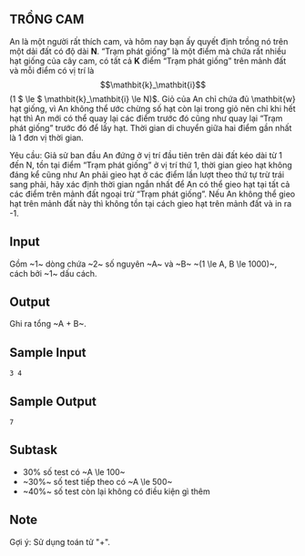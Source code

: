 ## TRỒNG CAM

An là một người rất thích cam, và hôm nay bạn ấy quyết định trồng nó trên một dải đất có độ dài **N**. “Trạm phát giống” là một điểm mà chứa rất nhiều hạt giống của cây cam, có tất cả **K** điểm “Trạm phát giống” trên mảnh đất và mỗi điểm có vị trí là $$\mathbit{k}_\mathbit{i}$$ (1 $ \le $ \mathbit{k}_\mathbit{i}  \le N)$. Giỏ của An chỉ chứa đủ \mathbit{w} hạt giống, vì An không thể ước chừng số hạt còn lại trong giỏ nên chỉ khi hết hạt thì An mới có thể quay lại các điểm trước đó cũng như quay lại “Trạm phát giống” trước đó để lấy hạt. Thời gian di chuyển giữa hai điểm gần nhất là 1 đơn vị thời gian. 

Yêu cầu: Giả sử ban đầu An đứng ở vị trí đầu tiên trên dải đất kéo dài từ 1 đến N, tồn tại điểm “Trạm phát giống” ở vị trí thứ 1, thời gian gieo hạt không đáng kể cũng như An phải gieo hạt ở các điểm lần lượt theo thứ tự trừ trái sang phải, hãy xác định thời gian ngắn nhất để An có thể gieo hạt tại tất cả các điểm trên mảnh đất ngoại trừ “Trạm phát giống”. Nếu An không thể gieo hạt trên mảnh đất này thì không tồn tại cách gieo hạt trên mảnh đất và in ra -1.
## Input

Gồm ~1~ dòng chứa ~2~ số nguyên ~A~ và ~B~ ~(1 \le A, B \le 1000)~, cách bởi ~1~ dấu cách.

## Output

Ghi ra tổng ~A + B~.

## Sample Input 
```
3 4
```

## Sample Output 
```
7
```

## Subtask
- 30% số test có ~A \le 100~
- ~30\%~ số test tiếp theo có ~A \le 500~
- ~40\%~ số test còn lại không có điều kiện gì thêm

## Note

Gợi ý: Sử dụng toán tử "+".
